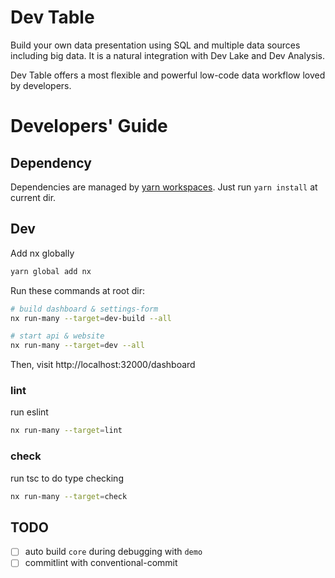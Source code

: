 # Dev Table

Build your own data presentation using SQL and multiple data sources including big data. It is a natural integration with Dev Lake and Dev Analysis.

Dev Table offers a most flexible and powerful low-code data workflow loved by developers.

# Developers' Guide

## Dependency

Dependencies are managed by [yarn workspaces](https://classic.yarnpkg.com/lang/en/docs/workspaces/). Just run `yarn install` at current dir.

## Dev

Add nx globally

```bash
yarn global add nx
```

Run these commands at root dir:

```bash
# build dashboard & settings-form
nx run-many --target=dev-build --all

# start api & website
nx run-many --target=dev --all
```

Then, visit http://localhost:32000/dashboard

### lint

run eslint

```bash
nx run-many --target=lint
```

### check

run tsc to do type checking

```bash
nx run-many --target=check
```

## TODO

- [ ] auto build `core` during debugging with `demo`
- [ ] commitlint with conventional-commit

